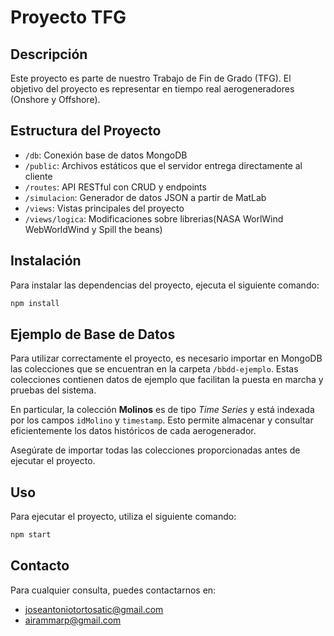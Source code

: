 # Proyecto TFG

## Descripción
Este proyecto es parte de nuestro Trabajo de Fin de Grado (TFG). El objetivo del proyecto es representar en tiempo real aerogeneradores (Onshore y Offshore).

## Estructura del Proyecto
- `/db`: Conexión base de datos MongoDB
- `/public`: Archivos estáticos que el servidor entrega directamente al cliente
- `/routes`: API RESTful con CRUD y endpoints 
- `/simulacion`: Generador de datos JSON a partir de MatLab
- `/views`: Vistas principales del proyecto
- `/views/logica`: Modificaciones sobre librerias(NASA WorlWind WebWorldWind y Spill the beans)

## Instalación
Para instalar las dependencias del proyecto, ejecuta el siguiente comando:

```bash
npm install
```

## Ejemplo de Base de Datos

Para utilizar correctamente el proyecto, es necesario importar en MongoDB las colecciones que se encuentran en la carpeta `/bbdd-ejemplo`. Estas colecciones contienen datos de ejemplo que facilitan la puesta en marcha y pruebas del sistema.

En particular, la colección **Molinos** es de tipo *Time Series* y está indexada por los campos `idMolino` y `timestamp`. Esto permite almacenar y consultar eficientemente los datos históricos de cada aerogenerador.

Asegúrate de importar todas las colecciones proporcionadas antes de ejecutar el proyecto.

## Uso
Para ejecutar el proyecto, utiliza el siguiente comando:

```bash
npm start
```

## Contacto
Para cualquier consulta, puedes contactarnos en:

- joseantoniotortosatic@gmail.com
- airammarp@gmail.com

